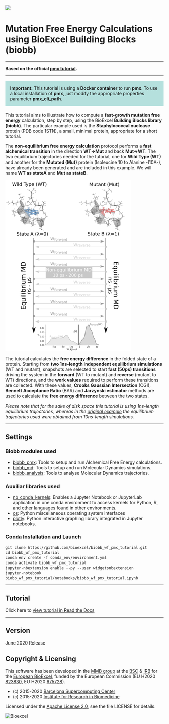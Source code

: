 [![](https://readthedocs.org/projects/biobb-wf-pmx-tutorial/badge/?version=latest)](https://biobb-wf-pmx-tutorial.readthedocs.io/en/latest/?badge=latest)

# Mutation Free Energy Calculations using BioExcel Building Blocks (biobb)

***

**Based on the official [pmx tutorial](http://pmx.mpibpc.mpg.de/sardinia2018_tutorial1/index.html).**

***

<div style="background:#b5e0dd;padding:15px;margin-bottom:20px;"><strong>Important:</strong> This tutorial is using a <strong>Docker container</strong> to run <strong>pmx</strong>. To use a local installation of <strong>pmx</strong>, just modify the appropriate properties parameter <strong>pmx_cli_path</strong>.</div>

This tutorial aims to illustrate how to compute a **fast-growth mutation free energy** calculation, step by step, using the BioExcel **Building Blocks library (biobb)**. The particular example used is the **Staphylococcal nuclease** protein (PDB code 1STN), a small, minimal protein, appropriate for a short tutorial.

The **non-equilibrium free energy calculation** protocol performs a **fast alchemical transition** in the direction **WT->Mut** and back **Mut->WT**. The two equilibrium trajectories needed for the tutorial, one for **Wild Type (WT)** and another for the **Mutated (Mut)** protein (Isoleucine 10 to Alanine -I10A-), have already been generated and are included in this example. We will name **WT as stateA** and **Mut as stateB**.

![](https://raw.githubusercontent.com/bioexcel/biobb_wf_pmx_tutorial/master/biobb_wf_pmx_tutorial/notebooks/schema.png)

The tutorial calculates the **free energy difference** in the folded state of a protein. Starting from **two 1ns-length independent equilibrium simulations** (WT and mutant), snapshots are selected to start **fast (50ps) transitions** driving the system in the **forward** (WT to mutant) and **reverse** (mutant to WT) directions, and the **work values** required to perform these transitions are collected. With these values, **Crooks Gaussian Intersection** (CGI), **Bennett Acceptance Ratio** (BAR) and **Jarzynski estimator** methods are used to calculate the **free energy difference** between the two states.

*Please note that for the sake of disk space this tutorial is using 1ns-length equilibrium trajectories, whereas in the [original example](http://pmx.mpibpc.mpg.de/sardinia2018_tutorial1/eq.mdp) the equilibrium trajectories used were obtained from 10ns-length simulations.*

***

## Settings

### Biobb modules used

* [biobb_pmx](https://github.com/bioexcel/biobb_pmx): Tools to setup and run Alchemical Free Energy calculations.
* [biobb_md](https://github.com/bioexcel/biobb_md): Tools to setup and run Molecular Dynamics simulations.
* [biobb_analysis](https://github.com/bioexcel/biobb_analysis): Tools to analyse Molecular Dynamics trajectories.

### Auxiliar libraries used

* [nb_conda_kernels](https://github.com/Anaconda-Platform/nb_conda_kernels): Enables a Jupyter Notebook or JupyterLab application in one conda environment to access kernels for Python, R, and other languages found in other environments.
* [os](https://docs.python.org/3/library/os.html): Python miscellaneous operating system interfaces
* [plotly](https://plot.ly/python/offline/): Python interactive graphing library integrated in Jupyter notebooks.

### Conda Installation and Launch

```console
git clone https://github.com/bioexcel/biobb_wf_pmx_tutorial.git
cd biobb_wf_pmx_tutorial
conda env create -f conda_env/environment.yml
conda activate biobb_wf_pmx_tutorial
jupyter-nbextension enable --py --user widgetsnbextension
jupyter-notebook biobb_wf_pmx_tutorial/notebooks/biobb_wf_pmx_tutorial.ipynb
```

***

## Tutorial

Click here to [view tutorial in Read the Docs](https://biobb-wf-pmx-tutorial.readthedocs.io/en/latest/?badge=latest)

***

## Version
June 2020 Release

## Copyright & Licensing
This software has been developed in the [MMB group](http://mmb.irbbarcelona.org) at the [BSC](http://www.bsc.es/) & [IRB](https://www.irbbarcelona.org/) for the [European BioExcel](http://bioexcel.eu/), funded by the European Commission (EU H2020 [823830](http://cordis.europa.eu/projects/823830), EU H2020 [675728](http://cordis.europa.eu/projects/675728)).

* (c) 2015-2020 [Barcelona Supercomputing Center](https://www.bsc.es/)
* (c) 2015-2020 [Institute for Research in Biomedicine](https://www.irbbarcelona.org/)

Licensed under the
[Apache License 2.0](https://www.apache.org/licenses/LICENSE-2.0), see the file LICENSE for details.

![](https://bioexcel.eu/wp-content/uploads/2019/04/Bioexcell_logo_1080px_transp.png "Bioexcel")
